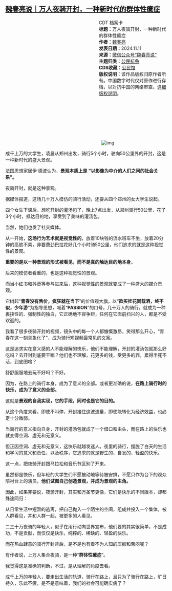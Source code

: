 <!--1731341458000-->
[魏春亮说｜万人夜骑开封，一种新时代的群体性癔症](https://chinadigitaltimes.net/chinese/712973.html)
------

<div style="width:42%;float:right;padding-left:20px;"><div class="su-spoiler su-spoiler-style-fancy su-spoiler-icon-chevron-circle su-spoiler-closed" data-scroll-offset="0" data-anchor-in-url="no"><div class="su-spoiler-title" tabindex="0" role="button"><span class="su-spoiler-icon"></span>CDT 档案卡</div><div class="su-spoiler-content su-u-clearfix su-u-trim"><strong>标题：</strong>万人夜骑开封，一种新时代的群体性癔症<br><strong>作者：</strong><a href="https://chinadigitaltimes.net/space/魏春亮说" target="_blank">魏春亮</a><br><strong>发表日期：</strong>2024.11.11<br><strong>来源：</strong><a href="https://web.archive.org/web/https://mp.weixin.qq.com/s/fhWqZnf0x8IJWS9SsPOYJw" target="_blank">微信公众号“魏春亮说”</a><br><strong>主题归类：</strong><a href="https://chinadigitaltimes.net/space/公民抗争" target="_blank">公民抗争</a><br><strong>CDS收藏：</strong><a href="https://chinadigitaltimes.net/space/%E5%85%AC%E6%B0%91%E9%A6%86" target="_blank" rel="noopener">公民馆</a><br><strong>版权说明：</strong>该作品版权归原作者所有。中国数字时代仅对原作进行存档，以对抗中国的网络审查。<a href="https://chinadigitaltimes.net/chinese/copyright">详细版权说明</a>。</div></div></div><p><img decoding="async" src="data:image/svg+xml,%3Csvg%20xmlns='http://www.w3.org/2000/svg'%20viewBox='0%200%200%200'%3E%3C/svg%3E" alt="img" data-lazy-src="https://chinadigitaltimes.net/chinese/files/2024/11/post-712973-67322aaa8980e.png"><noscript><img decoding="async" src="https://chinadigitaltimes.net/chinese/files/2024/11/post-712973-67322aaa8980e.png" alt="img"></noscript></p><p>成千上万的大学生，凌晨从郑州出发，骑行5个小时，驶向50公里外的开封，这是一种新时代的盛大景观。</p><p>法国思想家居伊·德波认为，<strong>景观本质上是 “以影像为中介的人们之间的社会关系”。</strong></p><p>夜骑开封，就是这种景观。</p><p>据媒体报道，这场几十万人模仿的骑行活动，还要从四个郑州的女大学生说起。</p><p>四个女生下课后，想吃开封的灌汤包了，晚上7点出发，从郑州骑行50公里，花了3个小时，抵达目的地，享受到了美味的灌汤包。</p><p>当然，她们也发了社交媒体。</p><p>从一开始，<strong>这场行为艺术就是视觉性的</strong>，放着10块钱的流水班车不坐，放着20分钟的高铁不乘，非要费劲巴拉花好几个小时骑50公里，他们追求的就是这种视觉性的景观。</p><p><strong>重要的是以一种景观的形式被看见，而不是真的触达目的地本身</strong>。</p><p>后来的模仿者看重的，也是这种视觉性的景观。</p><p>而当小红书和抖音等参与进来后，这种视觉性的景观就变成了一种盛大的媒介景观。</p><p>它树起“<strong>青春没有售价，疯狂就在当下</strong>”的价值观大旗，以“<strong>欲买桂花同载酒，终不似，少年游</strong>”为指导思想，喊着“<strong>PASSION</strong>”的口号，几十万人的骑行，就成为一种裹挟性的、强制性的独白，它正确地不容争辩，任何在它面前扫兴的人，都是不受欢迎的。</p><p>我看了很多夜骑开封的视频，镜头中的每一个人都慷慨激昂，笑得那么开心，“青春在这一刻具象化了”，成为骑行短视频最常见的文案。</p><p>这是追求实在意义感的人不能理解的快乐，他们不能理解，开封的灌汤包就那么好吃吗？去开封到底要干嘛？他们也不理解，花更多的钱，受更多的罪，累得半死不活，到底图啥？</p><p>舒舒服服地去玩不好吗？不好。</p><p>因为，在路上的骑行本身，成为了意义的全部。或者更准确的说，<strong>在路上骑行时的快乐，成为了意义的全部。</strong></p><p>这就是<strong>景观的自我实现，它的手段，同时也是它的目的。</strong></p><p>从这个角度来看，即使不叫停，开封接住这波流量，即使能转化为经济效益，也必定十分微弱。</p><p>当骑行的意义指向自身，开封的灌汤包就成了一个借口和由头，而在路上的快乐也就变得空洞、虚无和无意义。</p><p>但正因空洞、虚无和无意义，这快乐就越发迷人。夜里的骑行，摆脱了白天的生活和学习的意义和责任，以及秩序，它追求的就是野生的、自发的、轻盈的快乐。</p><p>这一点，把夜骑开封跟马拉松和音乐节区别了开来。</p><p>虽然都是快乐，但年轻的大学生们不愿被动地等待被安排，不愿只作为台下的观众陪衬台上的演员，<strong>他们试图自己创造景观，并成为景观的主角。</strong></p><p>因此，如果非要说，夜骑开封，其实和万圣节更像，它们是快乐的不同版本，却都殊途同归：</p><p>从日常生活中短暂的逃离，把自己抛入一个陌生的空间，组成并投入一个集体，被人群看见，并和人群一起，被更多的人看见。</p><p>二三十万夜骑的年轻人，似乎在用行动向世界宣布，他们要的其实很简单，不是成功，不是贡献，而仅仅是快乐，纯粹的、稀缺的、轻盈的快乐。</p><p>而在热血肆意的骑行开封背后，是不是也有着不为人知的压抑和苦闷呢？</p><p>有作者说，上万人集合夜骑，是一种“<strong>群体性癔症</strong>”。</p><p>我觉得这是准确的判断，不过，是从理解的角度去看。</p><p>成千上万的年轻人，要走出生活的轨道，骑行在路上，且只为了骑行在路上，旷日持久，乐此不疲，是不是意味着，我们的社会可能确实病了？</p><div class="addtoany_share_save_container addtoany_content addtoany_content_bottom"><div class="a2a_kit a2a_kit_size_32 addtoany_list" data-a2a-url="https://chinadigitaltimes.net/chinese/712973.html" data-a2a-title="魏春亮说｜万人夜骑开封，一种新时代的群体性癔症"><a class="a2a_button_facebook" href="https://www.addtoany.com/add_to/facebook?linkurl=https%3A%2F%2Fchinadigitaltimes.net%2Fchinese%2F712973.html&amp;linkname=%E9%AD%8F%E6%98%A5%E4%BA%AE%E8%AF%B4%EF%BD%9C%E4%B8%87%E4%BA%BA%E5%A4%9C%E9%AA%91%E5%BC%80%E5%B0%81%EF%BC%8C%E4%B8%80%E7%A7%8D%E6%96%B0%E6%97%B6%E4%BB%A3%E7%9A%84%E7%BE%A4%E4%BD%93%E6%80%A7%E7%99%94%E7%97%87" title="Facebook" rel="nofollow noopener" target="_blank"></a><a class="a2a_button_twitter" href="https://www.addtoany.com/add_to/twitter?linkurl=https%3A%2F%2Fchinadigitaltimes.net%2Fchinese%2F712973.html&amp;linkname=%E9%AD%8F%E6%98%A5%E4%BA%AE%E8%AF%B4%EF%BD%9C%E4%B8%87%E4%BA%BA%E5%A4%9C%E9%AA%91%E5%BC%80%E5%B0%81%EF%BC%8C%E4%B8%80%E7%A7%8D%E6%96%B0%E6%97%B6%E4%BB%A3%E7%9A%84%E7%BE%A4%E4%BD%93%E6%80%A7%E7%99%94%E7%97%87" title="Twitter" rel="nofollow noopener" target="_blank"></a><a class="a2a_button_telegram" href="https://www.addtoany.com/add_to/telegram?linkurl=https%3A%2F%2Fchinadigitaltimes.net%2Fchinese%2F712973.html&amp;linkname=%E9%AD%8F%E6%98%A5%E4%BA%AE%E8%AF%B4%EF%BD%9C%E4%B8%87%E4%BA%BA%E5%A4%9C%E9%AA%91%E5%BC%80%E5%B0%81%EF%BC%8C%E4%B8%80%E7%A7%8D%E6%96%B0%E6%97%B6%E4%BB%A3%E7%9A%84%E7%BE%A4%E4%BD%93%E6%80%A7%E7%99%94%E7%97%87" title="Telegram" rel="nofollow noopener" target="_blank"></a><a class="a2a_button_reddit" href="https://www.addtoany.com/add_to/reddit?linkurl=https%3A%2F%2Fchinadigitaltimes.net%2Fchinese%2F712973.html&amp;linkname=%E9%AD%8F%E6%98%A5%E4%BA%AE%E8%AF%B4%EF%BD%9C%E4%B8%87%E4%BA%BA%E5%A4%9C%E9%AA%91%E5%BC%80%E5%B0%81%EF%BC%8C%E4%B8%80%E7%A7%8D%E6%96%B0%E6%97%B6%E4%BB%A3%E7%9A%84%E7%BE%A4%E4%BD%93%E6%80%A7%E7%99%94%E7%97%87" title="Reddit" rel="nofollow noopener" target="_blank"></a><a class="a2a_button_whatsapp" href="https://www.addtoany.com/add_to/whatsapp?linkurl=https%3A%2F%2Fchinadigitaltimes.net%2Fchinese%2F712973.html&amp;linkname=%E9%AD%8F%E6%98%A5%E4%BA%AE%E8%AF%B4%EF%BD%9C%E4%B8%87%E4%BA%BA%E5%A4%9C%E9%AA%91%E5%BC%80%E5%B0%81%EF%BC%8C%E4%B8%80%E7%A7%8D%E6%96%B0%E6%97%B6%E4%BB%A3%E7%9A%84%E7%BE%A4%E4%BD%93%E6%80%A7%E7%99%94%E7%97%87" title="WhatsApp" rel="nofollow noopener" target="_blank"></a><a class="a2a_button_email" href="https://www.addtoany.com/add_to/email?linkurl=https%3A%2F%2Fchinadigitaltimes.net%2Fchinese%2F712973.html&amp;linkname=%E9%AD%8F%E6%98%A5%E4%BA%AE%E8%AF%B4%EF%BD%9C%E4%B8%87%E4%BA%BA%E5%A4%9C%E9%AA%91%E5%BC%80%E5%B0%81%EF%BC%8C%E4%B8%80%E7%A7%8D%E6%96%B0%E6%97%B6%E4%BB%A3%E7%9A%84%E7%BE%A4%E4%BD%93%E6%80%A7%E7%99%94%E7%97%87" title="Email" rel="nofollow noopener" target="_blank"></a><a class="a2a_button_copy_link" href="https://www.addtoany.com/add_to/copy_link?linkurl=https%3A%2F%2Fchinadigitaltimes.net%2Fchinese%2F712973.html&amp;linkname=%E9%AD%8F%E6%98%A5%E4%BA%AE%E8%AF%B4%EF%BD%9C%E4%B8%87%E4%BA%BA%E5%A4%9C%E9%AA%91%E5%BC%80%E5%B0%81%EF%BC%8C%E4%B8%80%E7%A7%8D%E6%96%B0%E6%97%B6%E4%BB%A3%E7%9A%84%E7%BE%A4%E4%BD%93%E6%80%A7%E7%99%94%E7%97%87" title="Copy Link" rel="nofollow noopener" target="_blank"></a><a class="a2a_dd addtoany_share_save addtoany_share" href="https://www.addtoany.com/share"></a></div></div>
